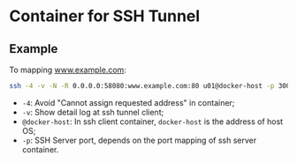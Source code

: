 # Container for SSH Tunnel

## Example

To mapping www.example.com:

```bash
ssh -4 -v -N -R 0.0.0.0:58080:www.example.com:80 u01@docker-host -p 30022
```

- `-4`: Avoid "Cannot assign requested address" in container;
- `-v`: Show detail log at ssh tunnel client;
- `@docker-host`: In ssh client container, `docker-host` is the address of host OS;
- `-p`: SSH Server port, depends on the port mapping of ssh server container.